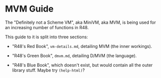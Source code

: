 # MVM Guide

The "Definitely not a Scheme VM", aka MiniVM, aka MVM, is being used for an increasing number of functions in R48.

This guide to it is split into three sections:

* "R48's Red Book", `vm-details.md`, detailing MVM (the inner workings).

* "R48's Green Book", `dmvm.md`, detailing D/MVM (the language).

* "R48's Blue Book", which doesn't exist, but would contain all the outer library stuff. Maybe try `(help-html)`?
